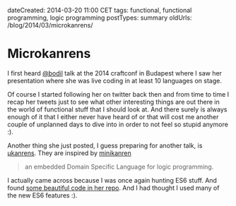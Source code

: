dateCreated: 2014-03-20 11:00 CET
tags: functional, functional programming, logic programming
postTypes: summary
oldUrls: /blog/2014/03/microkanrens/

# Microkanrens

I first heard [@bodil] talk at the 2014 craftconf in Budapest where I saw her presentation 
where she was live coding in at least 10 languages on stage. 

Of course I started following
her on twitter back then and from time to time I recap her tweets just to see what
other interesting things are out there in the world of functional stuff that I should look 
at. And there surely is always enough of it that I either never have heard of or that
will cost me another couple of unplanned days to dive into in order to not feel so stupid
anymore :).

Another thing she just posted, I guess preparing for another talk, is [µkanrens][35].
They are inspired by [minikanren][33]
 
> an embedded Domain Specific Language for logic programming.

I actually came across because I was once again hunting ES6 stuff. And found 
[some beautiful code in her repo][34]. And I had thought I used many of the new ES6 features :).

[@bodil]: https://twitter.com/bodil
[33]: http://minikanren.org/
[34]: https://github.com/bodil/microkanrens/blob/master/mk.js
[35]: https://github.com/bodil/microkanrens
